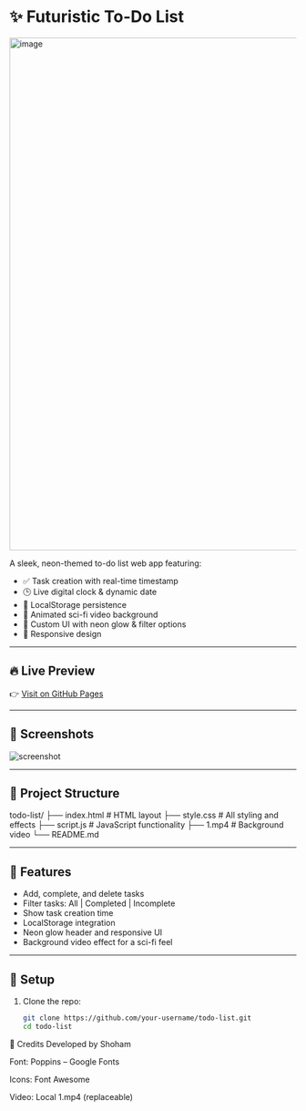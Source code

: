 # ✨ Futuristic To-Do List

<img width="1888" height="900" alt="image" src="https://github.com/user-attachments/assets/cc8032c0-3abb-4451-8628-217d187033dc" />


A sleek, neon-themed to-do list web app featuring:

- ✅ Task creation with real-time timestamp
- 🕒 Live digital clock & dynamic date
- 💾 LocalStorage persistence
- 🎥 Animated sci-fi video background
- 🎨 Custom UI with neon glow & filter options
- 📱 Responsive design

---

## 🔥 Live Preview

👉 [Visit on GitHub Pages](https://your-username.github.io/todo-list)

---

## 📸 Screenshots

![screenshot](https://user-images.githubusercontent.com/your-username/todo-list-preview.png)

---

## 📂 Project Structure

todo-list/
├── index.html # HTML layout
├── style.css # All styling and effects
├── script.js # JavaScript functionality
├── 1.mp4 # Background video
└── README.md


---

## 🧠 Features

- Add, complete, and delete tasks
- Filter tasks: All | Completed | Incomplete
- Show task creation time
- LocalStorage integration
- Neon glow header and responsive UI
- Background video effect for a sci-fi feel

---

## 🚀 Setup

1. Clone the repo:
   ```bash
   git clone https://github.com/your-username/todo-list.git
   cd todo-list

📅 Credits
Developed by Shoham

Font: Poppins – Google Fonts

Icons: Font Awesome

Video: Local 1.mp4 (replaceable)


